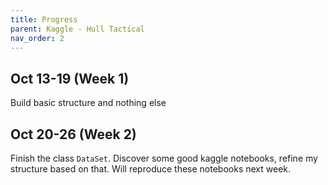 ```yaml
---
title: Progress
parent: Kaggle - Hull Tactical
nav_order: 2
---
```


## Oct 13-19 (Week 1)

Build basic structure and nothing else

## Oct 20-26 (Week 2)

Finish the class `DataSet`. Discover some good kaggle notebooks, refine my structure based on that. Will reproduce these notebooks next week.
